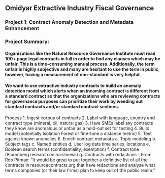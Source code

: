 ## Omidyar Extractive Industry Fiscal Governance
### Project 1: Contract Anomaly Detection and Metadata Enhancement
### Project Summary:
 
#### Organizations like the Natural Resource Governance Institute must read 100+ page legal contracts in full in order to find any clauses which may be unfair. This is a time-consuming manual process. Additionally, the term unfair is highly subjective and many are hesitant to use the term in public, however, having a measurement of non-standard is very helpful.  
 
#### We want to use extractive industry contracts to build an anomaly detection model which alerts when an incoming contract is different from a standard contract so that the organizations who are reviewing contracts for governance purposes can prioritize their work by weeding out standard contracts and/or standard contract sections.

Process
    1. Ingest corpus of contracts
    2. Label with language, country and contract type (mineral, oil, natural gas)
    3. Have SMEs label any contracts they know are anomalous or unfair as a hold-out set for testing
    4. Build model (potentially Isolation Forest or fine-tune a distance metric)
    5. Test against known anomalies
    6. Enrich contract metadata
        a. Topic modeling
        b. Subject tags
        c. Named entities
        d. User log data time series, locations
        e. Boolean search terms (confidentiality, exemption)
        f. Contract tone (Bloomberg research on harshness)
        g. Contracts with redactions - From Rob Pitman: “It would be great to put together a definitive list of all the contracts in resourcecontracts.org that have redactions and analyse what terms companies (or their law firms) plan to keep out of the public realm.”
